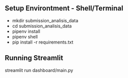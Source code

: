 
## Setup Environtment - Shell/Terminal
- mkdir submission_analisis_data
- cd submission_analisis_data
- pipenv install
- pipenv shell
- pip install -r requirements.txt


## Running Streamlit
streamlit run dashboard/main.py
